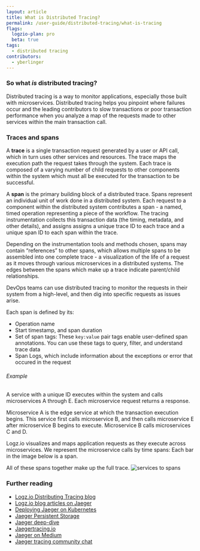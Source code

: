 ```yaml
---
layout: article
title: What is Distributed Tracing?
permalink: /user-guide/distributed-tracing/what-is-tracing
flags:
  logzio-plan: pro
  beta: true
tags:
  - distributed tracing
contributors:
  - yberlinger
---
```


### So what _is_ distributed tracing?

Distributed tracing is a way to monitor applications, especially those built with microservices. Distributed tracing helps you pinpoint where failures occur and the leading contributors to slow transactions or poor transaction performance when you analyze a map of the requests made to other services within the main transaction call.

### Traces and spans
A **trace** is a single transaction request generated by a user or API call, which in turn uses other services and resources. The trace maps the execution path the request takes through the system. Each trace is composed of a varying number of child requests to other components within the system which must all be executed for the transaction to be successful.

A **span** is the primary building block of a distributed trace. Spans represent an individual unit of work done in a distributed system. Each request to a component within the distributed system contributes a span - a named, timed operation representing a piece of the workflow. The tracing instrumentation collects this transaction data (the timing, metadata, and other details), and assigns assigns a unique trace ID to each trace and a unique span ID to each span within the trace.

Depending on the instrumentation tools and methods chosen, spans may contain “references” to other spans, which allows multiple spans to be assembled into one complete trace - a visualization of the life of a request as it moves through various microservices in a distributed systems. The edges between the spans which make up a trace indicate parent/child relationships.

DevOps teams can use distributed tracing to monitor the requests in their system from a high-level, and then dig into specific requests as issues arise.

Each span is defined by its:

* Operation name
* Start timestamp, and span duration
* Set of span tags: These `key:value` pair tags enable user-defined span annotations. You can use these tags to query, filter, and understand trace data
* Span Logs, which include information about the exceptions or error that occured in the request

###### Example

A service with a unique ID executes within the system and calls microservices A through E. Each microservice request returns a response.

Microservice A is the edge service at which the transaction execution begins.
This service first calls microservice B, and then calls microservice E after microservice B begins to execute.
Microservice B calls microservices C and D.

Logz.io visualizes and maps application requests as they execute across microservices. We represent the microservice calls by time spans: Each bar in the image below is a span.

All of these spans together make up the full trace.
![services to spans](https://dytvr9ot2sszz.cloudfront.net/logz-docs/distributed-tracing/tracing_micropans.png)



### Further reading

* <a href ="https://logz.io/tag/distributed-tracing/" target="_blank">Logz.io Distributing Tracing blog</a>
* <a href ="https://logz.io/tag/Jaeger/" target="_blank">Logz.io blog articles on Jaeger</a>
* <a href ="https://logz.io/blog/jaeger-kubernetes-best-practices/" target="_blank">Deploying Jaeger on Kubernetes</a>
* <a href ="https://logz.io/blog/jaeger-persistence/" target="_blank">Jaeger Persistent Storage</a>
* <a href ="https://www.youtube.com/watch?v=zb0fdU6c0KU" target="_blank">Jaeger deep-dive <i class="fas fa-external-link-alt"></i></a>
* <a href ="https://www.jaegertracing.io" target="_blank">Jaegertracing.io <i class="fas fa-external-link-alt"></i></a>
* <a href ="https://medium.com/jaegertracing" target="_blank">Jaeger on Medium <i class="fas fa-external-link-alt"></i></a>
* <a href ="https://gitter.im/jaegertracing/Lobby" target="_blank">Jaeger tracing community chat <i class="fas fa-external-link-alt"></i></a>

